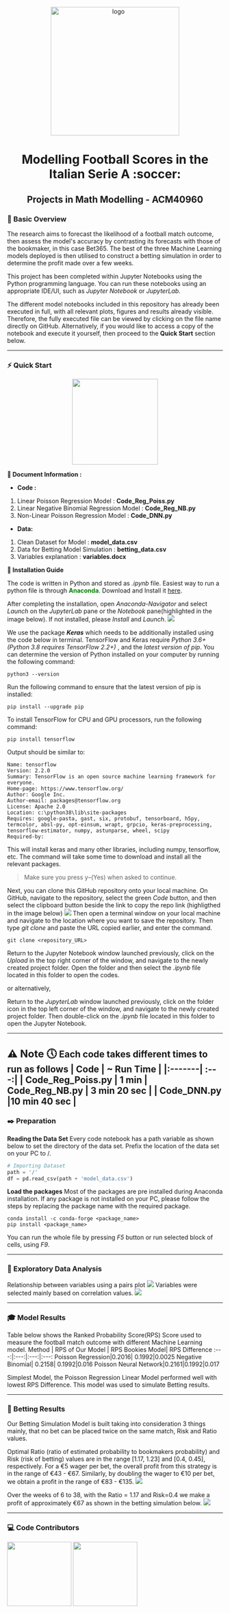 
<p align="center">
  <img width="300" src="https://tembah.net/uploads/news/1632208614.jpeg" alt="logo">
</p>

<h1 align="center">Modelling Football Scores in the Italian Serie A :soccer: </h1>

<h2 align="center">Projects in Math Modelling - ACM40960</h2>

### :scroll: Basic Overview
The research aims to forecast the likelihood of a football match outcome, then assess the model's accuracy by contrasting its forecasts with those of the bookmaker, in this case Bet365. The best of the three Machine Learning models deployed is then utilised to construct a betting simulation in order to determine the profit made over a few weeks.

This project has been completed within Jupyter Notebooks using the Python programming language. You can run these notebooks using an appropriate IDE/UI, such as  _Jupyter Notebook_  or _JupyterLab_.

The different model notebooks included in this repository has already been executed in full, with all relevant plots, figures and results already visible. Therefore, the fully executed file can be viewed by clicking on the file name directly on GitHub. Alternatively, if you would like to access a copy of the notebook and execute it yourself, then proceed to the  **Quick Start**  section below.

---
### :zap: Quick Start
<p align="center">
<img src="https://c.tenor.com/qUoZaWUg4UsAAAAC/football-player-juggling.gif" height="200">
</p>

**:page_facing_up: Document Information :**
- **Code :** 
1. Linear Poisson Regression Model : **Code_Reg_Poiss.py**
2. Linear Negative Binomial Regression Model : **Code_Reg_NB.py** 
3. Non-Linear Poisson Regression Model : **Code_DNN.py**
- **Data:** 
1. Clean Dataset for Model : **model_data.csv**
2. Data for Betting Model Simulation : **betting_data.csv**
3. Variables explanation : **variables.docx** 

**:wrench: Installation Guide**

The code is written in Python and stored as *.ipynb* file. Easiest way to run a python file is through <font color ="green">**Anaconda**</font>. Download and Install it [here](https://www.anaconda.com/products/distribution).

After completing the installation, open _Anaconda-Navigator_ and select _Launch_ on the _JupyterLab_ pane or the _Notebook_ pane(highlighted in the image below). If not installed, please _Install_ and _Launch_.
<img src="https://miro.medium.com/max/1400/1*CrzFvh-ha0mkhUrA3q786A.png">

We use the package ***Keras*** which needs to be additionally installed using the code below in terminal.
TensorFlow and Keras require _Python 3.6+ (Python 3.8 requires TensorFlow 2.2+)_ , and the _latest version of pip_. You can determine the version of Python installed on your computer by running the following command:
```
python3 --version
```
Run the following command to ensure that the latest version of pip is installed:
```
pip install --upgrade pip
```
To install TensorFlow for CPU and GPU processors, run the following command:
```
pip install tensorflow
```
Output should be similar to:
```
Name: tensorflow
Version: 2.2.0
Summary: TensorFlow is an open source machine learning framework for everyone.
Home-page: https://www.tensorflow.org/
Author: Google Inc.
Author-email: packages@tensorflow.org
License: Apache 2.0
Location: c:\python38\lib\site-packages
Requires: google-pasta, gast, six, protobuf, tensorboard, h5py, termcolor, absl-py, opt-einsum, wrapt, grpcio, keras-preprocessing, tensorflow-estimator, numpy, astunparse, wheel, scipy
Required-by:
```
This will install keras and many other libraries, including numpy, tensorflow, etc. The command will take some time to download and install all the relevant packages.
> Make sure you press y–(Yes) when asked to continue.

Next, you can clone this GitHub repository onto your local machine. On GitHub, navigate to the repository, select the green _Code_ button, and then select the clipboard button beside the link to copy the repo link (highligthed in the image below)
<img src="https://www.w3schools.com/git/img_github_clone_url.png">
Then open a terminal window on your local machine and navigate to the location where you want to save the repository. Then type  _git clone_  and paste the URL copied earlier, and enter the command.
```
git clone <repository_URL>
```
Return to the  Jupyter Notebook  window launched previously, click on the _Upload_ in the top right corner of the window, and navigate to the newly created project folder. Open the folder and then select the _.ipynb_ file located in this folder to open the codes. 

or alternatively,

Return to the _JupyterLab_ window launched previously, click on the folder icon in the top left corner of the window, and navigate to the newly created project folder. Then double-click on the _.ipynb_ file located in this folder to open the Jupyter Notebook.

----
<font size=5>**:warning: Note :clock5:**</font> 
Each code takes different times to run as follows
| Code	 |  ~ Run Time |
|:-------| :---:|
| Code_Reg_Poiss.py | 1 min
| Code_Reg_NB.py | 3 min 20 sec |
| Code_DNN.py |10 min 40 sec |
---
### :black_nib: Preparation 
**Reading the Data Set**
Every code notebook has a path variable as shown below to set the directory of the data set. Prefix the location of the data set on your PC to /.
```python
# Importing Dataset
path = '/'
df = pd.read_csv(path + 'model_data.csv')
```
**Load the packages**
Most of the packages are pre installed during Anaconda installation. If any package is not  installed on your PC, please follow the steps by replacing the package name with the required package.
```
conda install -c conda-forge <package_name>
pip install <package_name>
```
You can run the whole file by pressing _F5_ button or run selected block of cells, using _F9_.

---
### :mag_right: Exploratory Data Analysis
Relationship between variables using a pairs plot
<img src="https://github.com/ACM40960/project-21207174/blob/main/Images/pairs_plot.png?raw=true">
Variables were selected mainly based on correlation values.
<img src="https://github.com/ACM40960/project-21207174/blob/main/Images/correlation_plot.png?raw=true">

---
### :mortar_board: Model Results
Table below shows the Ranked Probability Score(RPS) Score used to measure the football match outcome with different Machine Learning model.
Method | RPS of Our Model | RPS Bookies Model| RPS Difference
:---:|:---:|:---:|:---:
Poisson Regression|0.2016| 0.1992|0.0025
Negative Binomial| 0.2158| 0.1992|0.016
Poisson Neural Network|0.2161|0.1992|0.017

Simplest Model, the Poisson Regression Linear Model performed well with lowest RPS Difference. This model was used to simulate Betting results.

---
### :money_with_wings: Betting Results
Our Betting Simulation Model is built taking into consideration 3 things mainly, that no bet can be placed twice on the same match, Risk and Ratio values.

Optimal Ratio (ratio of estimated probability to bookmakers probability) and Risk (risk of betting) values are in the range [1.17, 1.23] and [0.4, 0.45], respectively. For a €5 wager per bet, the overall profit from this strategy is in the range of €43 - €67.  Similarly, by doubling the wager to €10 per bet, we obtain a profit in the range of €83 - €135.
<img src="https://github.com/ACM40960/project-21207174/blob/main/Images/Result2.png">

Over the weeks of 6 to 38, with the Ratio = 1.17 and Risk=0.4 we make a profit of approximately €67 as shown in the betting simulation below.
<img src="https://github.com/ACM40960/project-21207174/blob/main/Images/Result1.png?raw=true">

----
### :computer: Code Contributors

<a href="https://github.com/KurtDarmanin"><img src="https://avatars.githubusercontent.com/u/93616246?v=4" width="150"></a>
<a href="https://github.com/MeghashreeRao"><img src="https://avatars.githubusercontent.com/u/63202493?s=400&u=5f83edcdd5d15656ad42759ca39ef3f4d964c200&v=4" width="150"></a>

